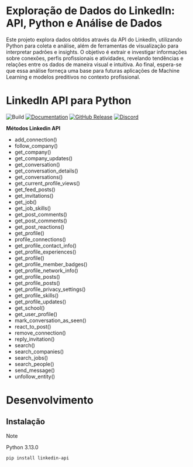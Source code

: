 # Exploração de Dados do LinkedIn: API, Python e Análise de Dados

Este projeto explora dados obtidos através da API do LinkedIn, utilizando Python para coleta e análise, além de ferramentas de visualização para interpretar padrões e insights. O objetivo é extrair e investigar informações sobre conexões, perfis profissionais e atividades, revelando tendências e relações entre os dados de maneira visual e intuitiva. Ao final, espera-se que essa análise forneça uma base para futuras aplicações de Machine Learning e modelos preditivos no contexto profissional.

# LinkedIn API para Python

![Build](https://img.shields.io/github/actions/workflow/status/tomquirk/linkedin-api/ci.yml?label=Build&logo=github) [![Documentation](https://img.shields.io/readthedocs/linkedin-api?label=Docs)](https://linkedin-api.readthedocs.io) [![GitHub Release](https://img.shields.io/github/v/release/tomquirk/linkedin-api?label=PyPI&logo=python)](https://pypi.org/project/linkedin-api/) [![Discord](https://img.shields.io/badge/Discord-5865F2?logo=discord&logoColor=ffffff)](https://discord.gg/hdd48NEB37)

**Métodos Linkedin API**
<ul>
	<li>add_connection()</li>
	<li>follow_company()</li>
	<li>get_company()</li>
	<li>get_company_updates()</li>
	<li>get_conversation()</li>
	<li>get_conversation_details()</li>
	<li>get_conversations()</li>
	<li>get_current_profile_views()</li>
	<li>get_feed_posts()</li>
	<li>get_invitations()</li>
	<li>get_job()</li>
	<li>get_job_skills()</li>
	<li>get_post_comments()</li>
	<li>get_post_comments()</li>
	<li>get_post_reactions()</li>
	<li>get_profile()</li>
	<li>profile_connections()</li>
	<li>get_profile_contact_info()</li>
	<li>get_profile_experiences()</li>
	<li>get_profile()</li>
	<li>get_profile_member_badges()</li>
	<li>get_profile_network_info()</li>
	<li>get_profile_posts()</li>
	<li>get_profile_posts()</li>
	<li>get_profile_privacy_settings()</li>
	<li>get_profile_skills()</li>
	<li>get_profile_updates()</li>
	<li>get_school()</li>
	<li>get_user_profile()</li>
	<li>mark_conversation_as_seen()</li>
	<li>react_to_post()</li>
	<li>remove_connection()</li>
	<li>reply_invitation()</li>
	<li>search()</li>
	<li>search_companies()</li>
	<li>search_jobs()</li>
	<li>search_people()</li>
	<li>send_message()</li>
	<li>unfollow_entity()</li>
</ul>


# Desenvolvimento
## Instalação

> [!NOTE]
> Python 3.13.0

```bash
pip install linkedin-api
```




